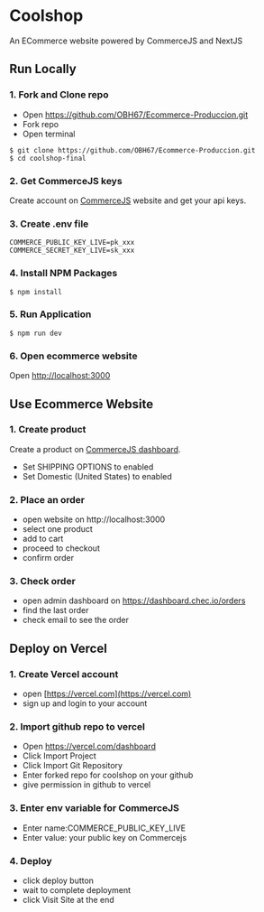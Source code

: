 # Coolshop
  An ECommerce website powered by CommerceJS and NextJS
 
## Run Locally

### 1. Fork and Clone repo
- Open https://github.com/OBH67/Ecommerce-Produccion.git
- Fork repo
- Open terminal
```
$ git clone https://github.com/OBH67/Ecommerce-Produccion.git
$ cd coolshop-final
```

### 2. Get CommerceJS keys
Create account on [CommerceJS](http://commercejs.com/) website and get your api keys.

### 3. Create .env file
```
COMMERCE_PUBLIC_KEY_LIVE=pk_xxx
COMMERCE_SECRET_KEY_LIVE=sk_xxx
```

### 4. Install NPM Packages
```
$ npm install
```

### 5. Run Application
```
$ npm run dev
```

### 6. Open ecommerce website
Open [http://localhost:3000](http://localhost:3000)

## Use Ecommerce Website

### 1. Create product
Create a product on [CommerceJS dashboard](https://dashboard.chec.io/products).
 - Set SHIPPING OPTIONS to enabled
 - Set Domestic (United States) to enabled

### 2. Place an order
- open website on http://localhost:3000
- select one product
- add to cart
- proceed to checkout
- confirm order
  
### 3. Check order
- open admin dashboard on https://dashboard.chec.io/orders
- find the last order
- check email to see the order

## Deploy on Vercel

### 1. Create Vercel account
- open [https://vercel.com](https://vercel.com)
- sign up and login to your account


### 2. Import github repo to vercel
- Open https://vercel.com/dashboard
- Click Import Project
- Click Import Git Repository
- Enter forked repo for coolshop on your github
- give permission in github to vercel

### 3. Enter env variable for CommerceJS
- Enter name:COMMERCE_PUBLIC_KEY_LIVE
- Enter value: your public key on Commercejs

### 4. Deploy
- click deploy button
- wait to complete deployment
- click Visit Site at the end
